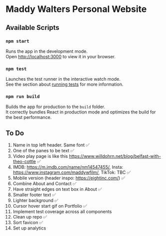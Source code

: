 # Maddy Walters Personal Website
## Available Scripts
### `npm start`

Runs the app in the development mode.\
Open [http://localhost:3000](http://localhost:3000) to view it in your browser.

### `npm test`

Launches the test runner in the interactive watch mode.\
See the section about [running tests](https://facebook.github.io/create-react-app/docs/running-tests) for more information.

### `npm run build`

Builds the app for production to the `build` folder.\
It correctly bundles React in production mode and optimizes the build for the best performance.

## To Do

1. Name in top left header. Same font ✅
2. One of the panes to be text ✅
3. Video play page is like this https://www.willdohrn.net/blog/belfast-with-theo-cottle ✅
4. IMDB: https://m.imdb.com/name/nm14547455/,
Insta: https://www.instagram.com/maddywfilm/,
TikTok: TBC ✅
5. Mobile version (header inspo: https://eightinc.com/) ✅
6. Combine About and Contact ✅
7. Have straight edges on text box in About ✅
8. Smaller footer text ✅
9. Lighter background ✅
10. Cursor hover start gif on Portfolio ✅
11. Implement test coverage across all components
12. Clean up repo ✅
13. Sort favicon ✅
14. Set up analytics
